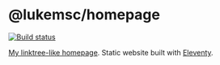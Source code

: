 # @lukemsc/homepage

[![Build status](https://ci.appveyor.com/api/projects/status/87n99uhddvr3qv29/branch/master?svg=true)](https://ci.appveyor.com/project/lwojcik/homepage-lukemsc/branch/master)

[My linktree-like homepage](https://www.lukem.eu/). Static website built with [Eleventy](https://www.11ty.dev/).
